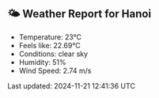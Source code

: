 <!-- WEATHER-START -->
## 🌤 Weather Report for Hanoi

- Temperature: 23°C
- Feels like: 22.69°C
- Conditions: clear sky
- Humidity: 51%
- Wind Speed: 2.74 m/s

Last updated: 2024-11-21 12:41:36 UTC
<!-- WEATHER-END -->
